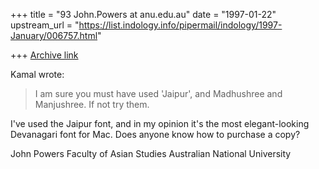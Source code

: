 +++
title = "93 John.Powers at anu.edu.au"
date = "1997-01-22"
upstream_url = "https://list.indology.info/pipermail/indology/1997-January/006757.html"

+++
[Archive link](https://list.indology.info/pipermail/indology/1997-January/006757.html)

Kamal wrote:

>I am sure you must have used 'Jaipur', and Madhushree and Manjushree.   If
>not try them.
>
I've used the Jaipur font, and in my opinion it's the most elegant-looking
Devanagari font for Mac. Does anyone know how to purchase a copy?

John Powers
Faculty of Asian Studies
Australian National University






